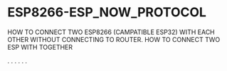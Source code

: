 # ESP8266-ESP_NOW_PROTOCOL
HOW TO CONNECT TWO ESP8266 (CAMPATIBLE ESP32) WITH EACH OTHER WITHOUT CONNECTING TO ROUTER.
HOW TO CONNECT TWO ESP WITH TOGETHER 

.
.
.
.
.
.
